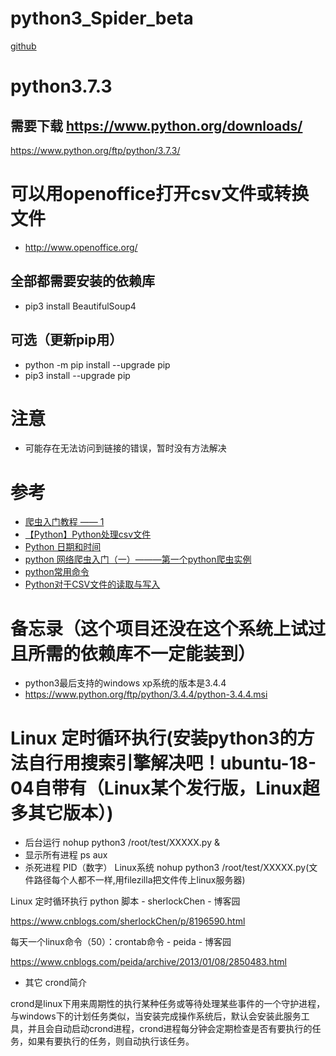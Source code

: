 # python3_Spider_beta
[github](https://github.com/shitianshiwa/python3_Spider_beta)

# python3.7.3
## 需要下载 https://www.python.org/downloads/
https://www.python.org/ftp/python/3.7.3/

# 可以用openoffice打开csv文件或转换文件
* http://www.openoffice.org/

## 全部都需要安装的依赖库
* pip3 install BeautifulSoup4
## 可选（更新pip用）
* python -m pip install --upgrade pip
* pip3 install --upgrade pip

# 注意
* 可能存在无法访问到链接的错误，暂时没有方法解决

# 参考
* [爬虫入门教程 —— 1](https://blog.csdn.net/redpintings/article/details/79916679)
* [【Python】Python处理csv文件](https://www.cnblogs.com/yanglang/p/7126660.html)
* [Python 日期和时间](https://www.runoob.com/python/python-date-time.html)
* [python 网络爬虫入门（一）———第一个python爬虫实例](https://blog.csdn.net/Bo_wen_/article/details/50868339)
* [python常用命令](https://blog.csdn.net/weixin_39875181/article/details/78695264)
* [Python对于CSV文件的读取与写入](https://www.cnblogs.com/unnameable/p/7366437.html )

# 备忘录（这个项目还没在这个系统上试过且所需的依赖库不一定能装到）
* python3最后支持的windows xp系统的版本是3.4.4
* https://www.python.org/ftp/python/3.4.4/python-3.4.4.msi

# Linux 定时循环执行(安装python3的方法自行用搜索引擎解决吧！ubuntu-18-04自带有（Linux某个发行版，Linux超多其它版本）)
* 后台运行 nohup python3 /root/test/XXXXX.py &
* 显示所有进程 ps aux
* 杀死进程 PID（数字）
Linux系统 nohup python3 /root/test/XXXXX.py(文件路径每个人都不一样,用filezilla把文件传上linux服务器)

Linux 定时循环执行 python 脚本 - sherlockChen - 博客园

https://www.cnblogs.com/sherlockChen/p/8196590.html

每天一个linux命令（50）：crontab命令 - peida - 博客园

https://www.cnblogs.com/peida/archive/2013/01/08/2850483.html

* 其它
crond简介

crond是linux下用来周期性的执行某种任务或等待处理某些事件的一个守护进程，与windows下的计划任务类似，当安装完成操作系统后，默认会安装此服务工具，并且会自动启动crond进程，crond进程每分钟会定期检查是否有要执行的任务，如果有要执行的任务，则自动执行该任务。


